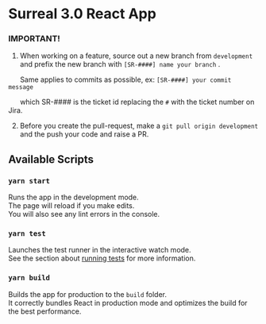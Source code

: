 # Surreal 3.0 React App

### IMPORTANT!

1. When working on a feature, source out a new branch from `development` and prefix the new branch with `[SR-####] name your branch` .

&nbsp;&nbsp;&nbsp;&nbsp;&nbsp;&nbsp;Same applies to commits as possible, ex: `[SR-####] your commit message`

&nbsp;&nbsp;&nbsp;&nbsp;&nbsp;&nbsp;which SR-#### is the ticket id replacing the `#` with the ticket number on Jira.

2. Before you create the pull-request, make a `git pull origin development` and the push your code and raise a PR.

## Available Scripts

### `yarn start`

Runs the app in the development mode.<br />
The page will reload if you make edits.<br />
You will also see any lint errors in the console.

### `yarn test`

Launches the test runner in the interactive watch mode.<br />
See the section about [running tests](https://facebook.github.io/create-react-app/docs/running-tests) for more information.

### `yarn build`

Builds the app for production to the `build` folder.<br />
It correctly bundles React in production mode and optimizes the build for the best performance.
